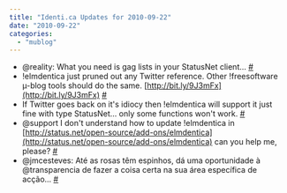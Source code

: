 ```yaml
---
title: "Identi.ca Updates for 2010-09-22"
date: "2010-09-22"
categories: 
  - "mublog"
---
```


- @reality: What you need is gag lists in your StatusNet client... [#](http://identi.ca/notice/51865371)
- !elmdentica just pruned out any Twitter reference. Other !freesoftware µ-blog tools should do the same. [http://bit.ly/9J3mFx](http://bit.ly/9J3mFx) [#](http://identi.ca/notice/51869055)
- If Twitter goes back on it's idiocy then !elmdentica will support it just fine with type StatusNet... only some functions won't work. [#](http://identi.ca/notice/51869471)
- @support I don't understand how to update !elmdentica in [http://status.net/open-source/add-ons/elmdentica](http://status.net/open-source/add-ons/elmdentica) can you help me, please? [#](http://identi.ca/notice/51870224)
- @jmcesteves: Até as rosas têm espinhos, dá uma oportunidade à @transparencia de fazer a coisa certa na sua área específica de acção... [#](http://identi.ca/notice/51874386)
